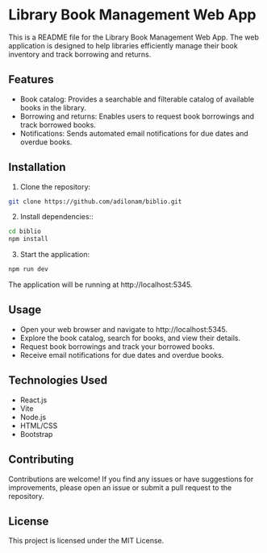 # Library Book Management Web App

This is a README file for the Library Book Management Web App. The web application is designed to help libraries efficiently manage their book inventory and track borrowing and returns.

## Features

- Book catalog: Provides a searchable and filterable catalog of available books in the library.
- Borrowing and returns: Enables users to request book borrowings and track borrowed books.
- Notifications: Sends automated email notifications for due dates and overdue books.

## Installation

1. Clone the repository:

```bash
git clone https://github.com/adilonam/biblio.git
```
2. Install dependencies::

```bash
cd biblio
npm install
```
3. Start the application:

```bash
npm run dev
```

The application will be running at http://localhost:5345.

## Usage

- Open your web browser and navigate to http://localhost:5345.
- Explore the book catalog, search for books, and view their details.
- Request book borrowings and track your borrowed books.
- Receive email notifications for due dates and overdue books.

## Technologies Used

- React.js
- Vite
- Node.js
- HTML/CSS
- Bootstrap

## Contributing

Contributions are welcome! If you find any issues or have suggestions for improvements, please open an issue or submit a pull request to the repository.

## License

This project is licensed under the MIT License.
